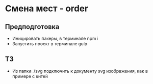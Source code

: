 # Смена мест - order
## Предподготовка
* Иницировать пакеры, в терминале npm i
* Запустить проект в терминале gulp

## ТЗ
* Из папки ./svg подключить к документу svg изображения, как в примере с китей